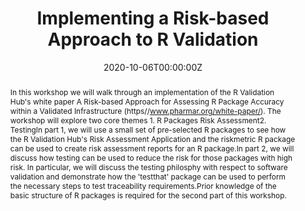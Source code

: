 ---
title: 'Implementing a Risk-based Approach to R Validation'
authors:
- Andy Nicholls
- Marly Gotti
date: '2020-10-06T00:00:00Z'

# Schedule page publish date (NOT proceeding's date).
publishDate: '20001-01-01T00:00:00Z'

# proceeding type.
# Legend: 0 = Uncategorized; 1 = Talk, 2 = Keynote, 3 = Workshop
# To add more update publications_types.toml and en.yaml
publication_types: ['3']
publication_type_description: Workshop

# proceeding name and optional abbreviated proceeding name.
publication: Presented at 2020 Conference
publication_short: Presented at 2020 Conference

abstract: In this workshop we will walk through an implementation of the R Validation Hub's white paper A Risk-based Approach for Assessing R Package Accuracy within a Validated Infrastructure (https//www.pharmar.org/white-paper/). The workshop will explore two core themes 1. R Packages Risk Assessment2. TestingIn part 1, we will use a small set of pre-selected R packages to see how the R Validation Hub's Risk Assessment Application and the riskmetric R package can be used to create risk assessment reports for an R package.In part 2, we will discuss how testing can be used to reduce the risk for those packages with high risk. In particular, we will discuss the testing philosphy with respect to software validation and demonstrate how the 'testthat' package can be used to perform the necessary steps to test traceability requirements.Prior knowledge of the basic structure of R packages is required for the second part of this workshop.

tags:
- Rstudio
featured: false

links:
url_slides: 'https://pharmar.github.io/rpharma2020/'
url_video: 'https://www.youtube.com/watch?v=9AiJSEZAz4g'

---